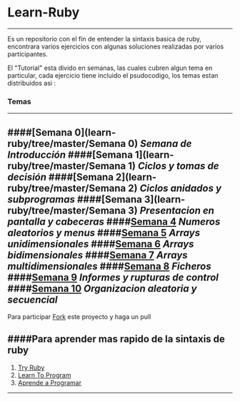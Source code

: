 # Learn-Ruby
-------------
Es un repositorio con el fin de entender  la sintaxis basica de ruby, encontrara varios
ejercicios con algunas soluciones realizadas por varios participantes.

El "Tutorial" esta divido en semanas, las cuales cubren algun tema en particular, cada ejercicio tiene
incluido el psudocodigo, los temas estan distribuidos asi :

### Temas
----------
####[Semana 0](learn-ruby/tree/master/Semana 0) _Semana de Introducción_
####[Semana 1](learn-ruby/tree/master/Semana 1) _Ciclos y tomas de decisión_ 
####[Semana 2](learn-ruby/tree/master/Semana 2) _Ciclos anidados y subprogramas_
####[Semana 3](learn-ruby/tree/master/Semana 3) _Presentacion en pantalla y cabeceras_ 
####[Semana 4](learn-ruby) _Numeros aleatorios y menus_ 
####[Semana 5](learn-ruby) _Arrays unidimensionales_
####[Semana 6](learn-ruby) _Arrays bidimensionales_ 
####[Semana 7](learn-ruby) _Arrays multidimensionales_
####[Semana 8](learn-ruby) _Ficheros_
####[Semana 9](learn-ruby) _Informes y rupturas de control_
####[Semana 10](learn-ruby) _Organizacion aleatoria y secuencial_
-------------------------------------------------------------------------------


Para participar [Fork](https://github.com/rderoldan1/learn-ruby/fork) este proyecto y haga un pull


####Para aprender mas rapido de la sintaxis de ruby
---------------------------------------------------

1. [Try Ruby](http://www.tryruby.org)
2. [Learn To Program](http://pine.fm/LearnToProgram/?Chapter=0)	
3. [Aprende a Programar](http://www.rubenploneda.com/aprende-a-programar-ruby-por-chris-pine/)


------------------------------------------------
